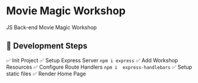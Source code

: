 # Movie Magic Workshop
JS Back-end Movie Magic Workshop


## 🚀 Development Steps

✅ Init Project
✅ Setup Express Server `npm i express`
✅ Add Workshop Resources 
✅ Configure Route Handlers `npm i  express-handlebars` 
✅ Setup static files
✅ Render Home Page 